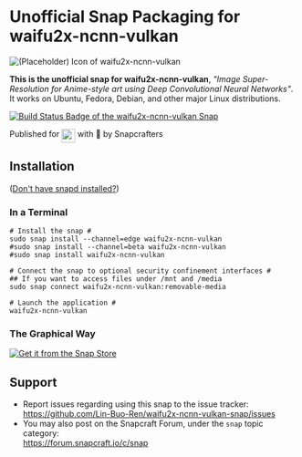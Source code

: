 # Unofficial Snap Packaging for waifu2x-ncnn-vulkan
<!--
	Use the Staticaly service for easy access to in-repo pictures:
	https://www.staticaly.com/
-->
![(Placeholder) Icon of waifu2x-ncnn-vulkan](https://cdn.staticaly.com/gh/Lin-Buo-Ren/snapcrafters-template-plus/bea3bc56/snap/gui/my-awesome-app.png "(Placeholder) Icon of waifu2x-ncnn-vulkan")

**This is the unofficial snap for waifu2x-ncnn-vulkan**, *"Image Super-Resolution for Anime-style art using Deep Convolutional Neural Networks"*. It works on Ubuntu, Fedora, Debian, and other major Linux distributions.

[![Build Status Badge of the `waifu2x-ncnn-vulkan` Snap](https://build.snapcraft.io/badge/Lin-Buo-Ren/waifu2x-ncnn-vulkan-snap.svg "Build Status of the `waifu2x-ncnn-vulkan` snap")](https://build.snapcraft.io/user/Lin-Buo-Ren/waifu2x-ncnn-vulkan-snap)

<!-- Uncomment and modify this when you have a screenshot
![Screenshot of the Snapped Application](local/screenshots/screenshot.png "Screenshot of the Snapped Application")
-->

Published for <img src="http://anything.codes/slack-emoji-for-techies/emoji/tux.png" align="top" width="24" /> with 💝 by Snapcrafters

## Installation
([Don't have snapd installed?](https://snapcraft.io/docs/core/install))

### In a Terminal
    # Install the snap #
    sudo snap install --channel=edge waifu2x-ncnn-vulkan
    #sudo snap install --channel=beta waifu2x-ncnn-vulkan
    #sudo snap install waifu2x-ncnn-vulkan

    # Connect the snap to optional security confinement interfaces #
    ## If you want to access files under /mnt and /media
    sudo snap connect waifu2x-ncnn-vulkan:removable-media
    
    # Launch the application #
    waifu2x-ncnn-vulkan

### The Graphical Way
[![Get it from the Snap Store](https://snapcraft.io/static/images/badges/en/snap-store-black.svg)](https://snapcraft.io/waifu2x-ncnn-vulkan)

<!-- Uncomment when you have test results
## What is Working
* [A list of functionallities that are verified working]

## What is NOT Working...yet 
Check out the [issue tracker](https://github.com/Lin-Buo-Ren/waifu2x-ncnn-vulkan-snap/issues) for known issues.
-->

## Support
* Report issues regarding using this snap to the issue tracker:  
  <https://github.com/Lin-Buo-Ren/waifu2x-ncnn-vulkan-snap/issues>
* You may also post on the Snapcraft Forum, under the `snap` topic category:  
  <https://forum.snapcraft.io/c/snap>
